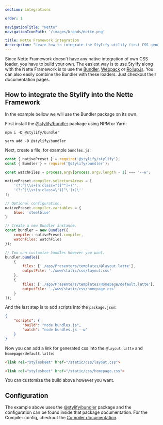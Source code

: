 ```yaml
---
section: integrations

order: 1

navigationTitle: "Nette"
navigationIconPath: '/images/brands/nette.png'

title: Nette Framework integration
description: "Learn how to integrate the Stylify utilify-first CSS generator into the Nette Framework."
---
```


Since Nette Framework doesn't have any native integration of own CSS loader, you have to build your own. The easiest way is to use Stylify along with the Nette Framework is to use the [Bundler](/docs/bundler), [Webpack](/docs/integrations/webpack) or [Rollup.js](/docs/integrations/rollupjs).
You can also easily combine the Bundler with these loaders. Just checkout their documentation pages.

<note><template>
Integration example for the Nette framework can be found in <a href="https://github.com/stylify/integrations-examples/tree/master/nette" target="_blank" rel="noopener">integrations examples repository</a>.
</template></note>

## How to integrate the Stylify into the Nette Framework

In the example bellow we will use the Bundler package on its own.

First install the [@stylify/bundler](/docs/bundler) package using NPM or Yarn:

```
npm i -D @stylify/bundler

yarn add -D @stylify/bundler
```

Next, create a file, for example `bundles.js`:

```js
const { nativePreset } = require('@stylify/stylify');
const { Bundler } = require('@stylify/bundler');

const watchFiles = process.argv[process.argv.length - 1] === '--w';

nativePreset.compiler.selectorsAreas = [
	'(?:^|\\s+)n:class="([^"]+)"',
	'(?:^|\\s+)n:class=\'([^\']+)\''
];

// Optional configuration.
nativePreset.compiler.variables = {
	blue: 'steelblue'
}

// Create a new Bundler instance.
const bundler = new Bundler({
	compiler: nativePreset.compiler,
	watchFiles: watchFiles
});

// You can customize bundles however you want.
bundler.bundle([
	{
		files: ['./app/Presenters/templates/@layout.latte'],
		outputFile: './www/static/css/layout.css'
	},
	{
		files: ['./app/Presenters/templates/Homepage/default.latte'],
		outputFile: './www/static/css/homepage.css'
	}
]);
```

And the last step is to add scripts into the `package.json`:

```json
{
	"scripts": {
		"build": "node bundles.js",
		"watch": "node bundles.js --w"
	}
}
```

Now you can add a link for generated css into the `@layout.latte` and `homepage/default.latte`:

```html
<link rel="stylesheet" href="/static/css/layout.css">

<link rel="stylesheet" href="/static/css/homepage.css">
```

You can customize the build above however you want.

## Configuration

The example above uses the [@stylify/bundler](/docs/bundler) package and the configuration can be found inside that package documentation.
For the Compiler config, checkout the [Compiler documentation](/docs/stylify/compiler).
